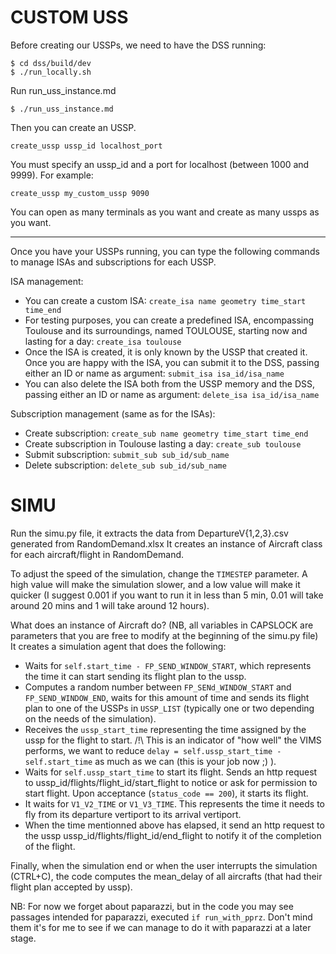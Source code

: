 # CUSTOM USS


Before creating our USSPs, we need to have the DSS running:
```
$ cd dss/build/dev
$ ./run_locally.sh
```

Run run_uss_instance.md
```
$ ./run_uss_instance.md
```

Then you can create an USSP. 
```
create_ussp ussp_id localhost_port
```
You must specify an ussp_id and a port for localhost (between 1000 and 9999).
For example: 
```
create_ussp my_custom_ussp 9090
```
You can open as many terminals as you want and create as many ussps as you want. 

---
Once you have your USSPs running, you can type the following commands to manage ISAs and subscriptions for each USSP.

ISA management:
* You can create a custom ISA: 
`create_isa name geometry time_start time_end` 
* For testing purposes, you can create a predefined ISA, encompassing Toulouse and its surroundings, named TOULOUSE, starting now and lasting for a day: 
`create_isa toulouse`
* Once the ISA is created, it is only known by the USSP that created it. Once you are happy with the ISA, you can submit it to the DSS, passing either an ID or name as argument:
`submit_isa isa_id/isa_name`
* You can also delete the ISA both from the USSP memory and the DSS, passing either an ID or name as argument:
`delete_isa isa_id/isa_name`

Subscription management (same as for the ISAs):
* Create subscription:
`create_sub name geometry time_start time_end`
* Create subscription in Toulouse lasting a day:
`create_sub toulouse`
* Submit subscription:
`submit_sub sub_id/sub_name`
* Delete subscription:
`delete_sub sub_id/sub_name`



# SIMU

Run the simu.py file, it extracts the data from DepartureV{1,2,3}.csv generated from RandomDemand.xlsx
It creates an instance of Aircraft class for each aircraft/flight in RandomDemand.

To adjust the speed of the simulation, change the `TIMESTEP` parameter. A high value will make the simulation slower, and a low value will make it quicker (I suggest 0.001 if you want to run it in less than 5 min, 0.01 will take around 20 mins and 1 will take around 12 hours).

What does an instance of Aircraft do?
(NB, all variables in CAPSLOCK are parameters that you are free to modify at the beginning of the simu.py file)
It creates a simulation agent that does the following:
* Waits for `self.start_time - FP_SEND_WINDOW_START`, which represents the time it can start sending its flight plan to the ussp.
* Computes a random number between `FP_SENd_WINDOW_START` and `FP_SEND_WINDOW_END`, waits for this amount of time and sends its flight plan to one of the USSPs in `USSP_LIST` (typically one or two depending on the needs of the simulation).
* Receives the `ussp_start_time` representing the time assigned by the ussp for the flight to start. /!\ This is an indicator of "how well" the VIMS performs, we want to reduce `delay = self.ussp_start_time - self.start_time` as much as we can (this is your job now ;) ).
* Waits for `self.ussp_start_time` to start its flight. Sends an http request to ussp_id/flights/flight_id/start_flight to notice or ask for permission to start flight. Upon acceptance (`status_code == 200`), it starts its flight.
* It waits for `V1_V2_TIME` or `V1_V3_TIME`. This represents the time it needs to fly from its departure vertiport to its arrival vertiport.
* When the time mentionned above has elapsed, it send an http request to the ussp 
ussp_id/flights/flight_id/end_flight to notify it of the completion of the flight.

Finally, when the simulation end or when the user interrupts the simulation (CTRL+C), the code computes the mean_delay of all aircrafts (that had their flight plan accepted by ussp). 

NB: For now we forget about paparazzi, but in the code you may see passages intended for paparazzi, executed `if run_with_pprz`. Don't mind them it's for me to see if we can manage to do it with paparazzi at a later stage. 




